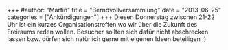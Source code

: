 +++
#author: "Martin"
title = "Berndvollversammlung"
date = "2013-06-25"
categories = ["Ankündigungen"]
+++
Diesen Donnerstag zwischen 21-22 Uhr ist ein kurzes Organisationstreffen wo
wir über die Zukunft des Freiraums reden wollen. Besucher sollten sich dafür
nicht abschrecken lassen bzw. dürfen sich natürlich gerne mit eigenen Ideen
beteiligen ;)


